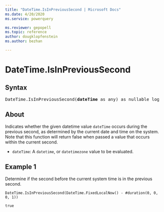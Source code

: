 ```yaml
---
title: "DateTime.IsInPreviousSecond | Microsoft Docs"
ms.date: 4/20/2020
ms.service: powerquery

ms.reviewer: gepopell
ms.topic: reference
author: dougklopfenstein
ms.author: bezhan

---
```

# DateTime.IsInPreviousSecond

## Syntax

<pre>
DateTime.IsInPreviousSecond(<b>dateTime</b> as any) as nullable logical
</pre>

## About  
Indicates whether the given datetime value `dateTime` occurs during the previous second, as determined by the current date and time on the system. Note that this function will return false when passed a value that occurs within the current second. <ul> <li><code>dateTime</code>: A <code>datetime</code>, or <code>datetimezone</code> value to be evaluated.</li> </ul>

## Example 1
Determine if the second before the current system time is in the previous second.

```powerquery-m
DateTime.IsInPreviousSecond(DateTime.FixedLocalNow() - #duration(0, 0, 0, 1))
```

`true`
